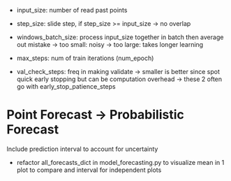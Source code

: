 - input_size: number of read past points

- step_size: slide step, if step_size >= input_size -> no overlap

- windows_batch_size: process input_size together in batch then average out mistake
    -> too small: noisy
    -> too large: takes longer learning

- max_steps: num of train iterations (num_epoch)
- val_check_steps: freq in making validate -> smaller is better since spot quick early stopping but can be computation overhead
    -> these 2 often go with early_stop_patience_steps

# Point Forecast -> Probabilistic Forecast
Include prediction interval to account for uncertainty

- refactor all_forecasts_dict in model_forecasting.py to visualize mean in 1 plot to compare and interval for independent plots
